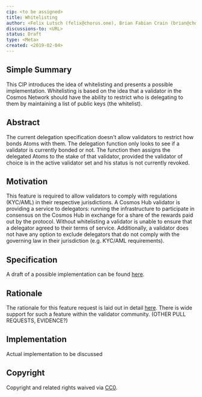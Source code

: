 ```yaml
---
cip: <to be assigned>
title: Whitelisting
author: <Felix Lutsch (felix@chorus.one), Brian Fabian Crain (brian@chorus.one)>
discussions-to: <URL>
status: Draft
type: <Meta>
created: <2019-02-04>
---
```


<!--You can leave these HTML comments in your merged EIP and delete the visible duplicate text guides, they will not appear and may be helpful to refer to if you edit it again. This is the suggested template for new EIPs. Note that an EIP number will be assigned by an editor. When opening a pull request to submit your EIP, please use an abbreviated title in the filename, `eip-draft_title_abbrev.md`. The title should be 44 characters or less.-->

## Simple Summary
<!--"If you can't explain it simply, you don't understand it well enough." Provide a simplified and layman-accessible explanation of the EIP.-->
This CIP introduces the idea of whitelisting and presents a possible implementation. Whitelisting is based on the idea that a validator in the Cosmos Network should have the ability to restrict who is delegating to them by maintaining a list of public keys (the whitelist).

## Abstract
<!--A short (~200 word) description of the technical issue being addressed.-->
The current delegation specification doesn't allow validators to restrict how bonds Atoms with them. The delegation function only looks to see if a validator is currently bonded or not. The function then assigns the delegated Atoms to the stake of that validator, provided the validator of choice is in the active validator set and his status is not currently revoked.

## Motivation
<!--The motivation is critical for EIPs that want to change the Ethereum protocol. It should clearly explain why the existing protocol specification is inadequate to address the problem that the EIP solves. EIP submissions without sufficient motivation may be rejected outright.-->
This feature is required to allow validators to comply with regulations (KYC/AML) in their respective jurisdictions. A Cosmos Hub validator is providing a service to delegators: running the infrastructure to participate in consensus on the Cosmos Hub in exchange for a share of the rewards paid out by the protocol. Without whitelisting a validator is unable to ensure that a delegator agreed to their terms of service. Additionally, a validator does not have any option to exclude delegators that do not comply with the governing law in their jurisdiction (e.g. KYC/AML requirements).

## Specification
<!--The technical specification should describe the syntax and semantics of any new feature. The specification should be detailed enough to allow competing, interoperable implementations for any of the current Ethereum platforms (go-ethereum, parity, cpp-ethereum, ethereumj, ethereumjs, and [others](https://github.com/ethereum/wiki/wiki/Clients)).-->
A draft of a possible implementation can be found [here](https://docs.google.com/presentation/d/1yeRxFs_BaKyHOMzIXRKQiIX9qZXdQ0R04_4nvKJGn7o/edit#slide=id.p2).

## Rationale
<!--The rationale fleshes out the specification by describing what motivated the design and why particular design decisions were made. It should describe alternate designs that were considered and related work, e.g. how the feature is supported in other languages. The rationale may also provide evidence of consensus within the community, and should discuss important objections or concerns raised during discussion.-->
The rationale for this feature request is laid out in detail [here](https://docs.google.com/document/d/1CEfwTyJQPlapOajBo4vYAWklWbm7xuNTtJRQZlQjPDA/edit?ts=5b056c4a). There is wide support for such a feature within the validator community. (OTHER PULL REQUESTS, EVIDENCE?)

## Implementation
<!--The implementations must be completed before any EIP is given status "Final", but it need not be completed before the EIP is accepted. While there is merit to the approach of reaching consensus on the specification and rationale before writing code, the principle of "rough consensus and running code" is still useful when it comes to resolving many discussions of API details.-->
Actual implementation to be discussed

## Copyright
Copyright and related rights waived via [CC0](https://creativecommons.org/publicdomain/zero/1.0/).

